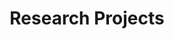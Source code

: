 ---
title: "Research Projects"
permalink: /_pages/research-projects/
layout: home
author_profile: true
---